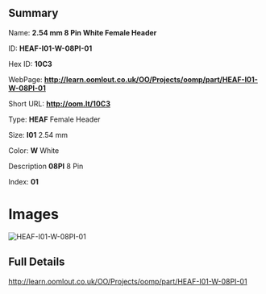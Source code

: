 

## Summary
 
Name: __2.54 mm 8 Pin White Female Header__

ID: __HEAF-I01-W-08PI-01__

Hex ID: __10C3__

WebPage: __http://learn.oomlout.co.uk/OO/Projects/oomp/part/HEAF-I01-W-08PI-01__

Short URL: __http://oom.lt/10C3__


Type: __HEAF__ Female Header 

Size: __I01__ 2.54 mm 

Color: __W__ White 

Description __08PI__ 8 Pin 

Index: __01__


# Images
![HEAF-I01-W-08PI-01](http://oomlout.com/oomp-gen/parts/HEAF-I01-W-08PI-01/HEAF-I01-W-08PI-01_420.jpg)



## Full Details

 http://learn.oomlout.co.uk/OO/Projects/oomp/part/HEAF-I01-W-08PI-01














